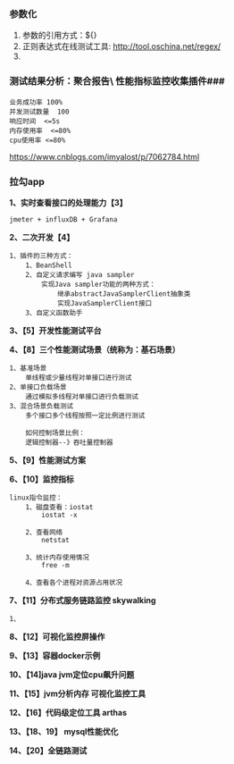 ### **参数化**
1. 参数的引用方式：${}
2. 正则表达式在线测试工具: http://tool.oschina.net/regex/
3. 

### 测试结果分析：聚合报告\ 性能指标监控收集插件###

    业务成功率 100%
    并发测试数量  100
    响应时间  <=5s
    内存使用率  <=80%
    cpu使用率 <=80%


https://www.cnblogs.com/imyalost/p/7062784.html

### 拉勾app
**1、实时查看接口的处理能力【3】**

    jmeter + influxDB + Grafana

**2、二次开发【4】**

    1、插件的三种方式：
        1、BeanShell
        2、自定义请求编写 java sampler
            实现Java sampler功能的两种方式：
                继承abstractJavaSamplerClient抽象类
                实现JavaSamplerClient接口
        3、自定义函数助手

**3、【5】开发性能测试平台**

**4、【8】三个性能测试场景（统称为：基石场景）**
    
    1、基准场景
        单线程或少量线程对单接口进行测试
    2、单接口负载场景
        通过模拟多线程对单接口进行负载测试
    3、混合场景负载测试
        多个接口多个线程按照一定比例进行测试

        如何控制场景比例：
        逻辑控制器--》吞吐量控制器

**5、【9】性能测试方案**

**6、【10】监控指标**

    linux指令监控：
        1、磁盘查看：iostat 
            iostat -x

        2、查看网络
            netstat

        3、统计内存使用情况
            free -m

        4、查看各个进程对资源占用状况

**7、【11】分布式服务链路监控 skywalking**

    1、
**8、【12】可视化监控屏操作**

**9、【13】容器docker示例**

**10、【14]java jvm定位cpu飙升问题**

**11、【15】jvm分析内存 可视化监控工具**

**12、【16】代码级定位工具 arthas**

**13、【18、19】 mysql性能优化**

**14、【20】全链路测试**